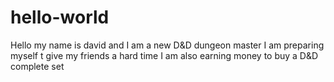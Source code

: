 # hello-world


Hello my name is david and I am a new D&D dungeon master
I am preparing myself t give my friends a hard time 
I am also earning money to buy a D&D complete set
